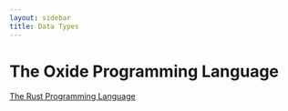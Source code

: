 ```yaml
---
layout: sidebar
title: Data Types
---
```


# The Oxide Programming Language

[The Rust Programming Language](title-page.md)
